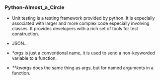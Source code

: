 ### Python-Almost_a_Circle

* Unit testing is a testing framework provided by python. It is expecially
  associated with larger and more complex code especially involving classes.
  It provides developers with a rich set of tools for test construction.

* JSON...

* _*args_ is just a conventional name, it is used to send a non-keyworded
  variable to a function.

* _**kwargs_ does the same thing as args, but for named arguments in a function.
